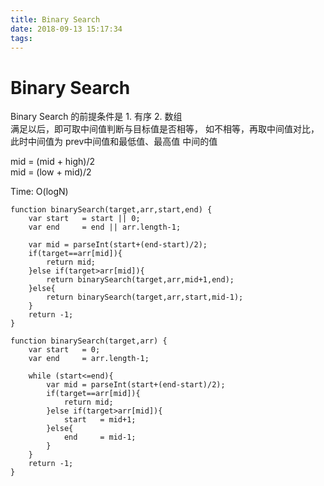 ```yaml
---
title: Binary Search
date: 2018-09-13 15:17:34
tags:
---
```




# Binary Search

Binary Search 的前提条件是 1. 有序 2. 数组    
满足以后，即可取中间值判断与目标值是否相等， 如不相等，再取中间值对比，此时中间值为 prev中间值和最低值、最高值 中间的值

mid = (mid + high)/2      
mid = (low + mid)/2     

Time: O(logN)

```
function binarySearch(target,arr,start,end) {
    var start   = start || 0;
    var end     = end || arr.length-1;

    var mid = parseInt(start+(end-start)/2);
    if(target==arr[mid]){
        return mid;
    }else if(target>arr[mid]){
        return binarySearch(target,arr,mid+1,end);
    }else{
        return binarySearch(target,arr,start,mid-1);
    }
    return -1;
}
```

```
function binarySearch(target,arr) {
    var start   = 0;
    var end     = arr.length-1;

    while (start<=end){
        var mid = parseInt(start+(end-start)/2);
        if(target==arr[mid]){
            return mid;
        }else if(target>arr[mid]){
            start   = mid+1;
        }else{
            end     = mid-1;
        }
    }
    return -1;
}
```